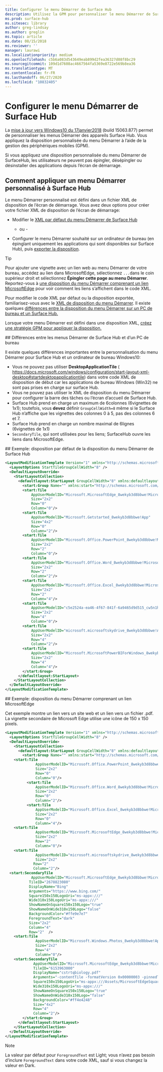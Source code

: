 ```yaml
---
title: Configurer le menu Démarrer de Surface Hub
description: Utilisez la GPM pour personnaliser le menu Démarrer de Surface Hub.
ms.prod: surface-hub
ms.sitesec: library
author: greg-lindsay
ms.author: greglin
ms.topic: article
ms.date: 08/15/2018
ms.reviewer: ''
manager: laurawi
ms.localizationpriority: medium
ms.openlocfilehash: c5b6a083d543649eab899d2fea36327d08f8bc29
ms.sourcegitcommit: 109d1d7608ac4667564fa5369e8722e569b8ea36
ms.translationtype: MT
ms.contentlocale: fr-FR
ms.lasthandoff: 06/27/2020
ms.locfileid: "10832405"
---
```

# Configurer le menu Démarrer de Surface Hub

La [mise à jour vers Windows10 du 17janvier2018](https://support.microsoft.com/help/4057144) (build 15063.877) permet de personnaliser les menus Démarrer des appareils Surface Hub. Vous appliquez la disposition personnalisée du menu Démarrer à l’aide de la gestion des périphériques mobiles (GPM).

Si vous appliquez une disposition personnalisée du menu Démarrer de SurfaceHub, les utilisateurs ne peuvent pas épingler, désépingler ou désinstaller des applications depuis l’écran de démarrage. 

## Comment appliquer un menu Démarrer personnalisé à Surface Hub

Le menu Démarrer personnalisé est défini dans un fichier XML de disposition de l’écran de démarrage. Vous avez deux options pour créer votre fichier XML de disposition de l’écran de démarrage:

- Modifier le [XML par défaut du menu Démarrer de Surface Hub](#default)

    - ou -

- Configurer le menu Démarrer souhaité sur un ordinateur de bureau (en épinglant uniquement les applications qui sont disponibles sur Surface Hub), puis [exporter la disposition](https://docs.microsoft.com/windows/configuration/customize-and-export-start-layout#export-the-start-layout).

>[!TIP]
>Pour ajouter une vignette avec un lien web au menu Démarrer de votre bureau, accédez au lien dans MicrosoftEdge, sélectionnez `...`dans le coin supérieur droit et sélectionnez **Épingler cette page au menu Démarrer**. Reportez-vous à [une disposition du menu Démarrer comprenant un lien MicrosoftEdge](#edge) pour voir comment les liens s’affichent dans le code XML.

Pour modifier le code XML par défaut ou la disposition exportée, familiarisez-vous avec le [XML de disposition du menu Démarrer](https://docs.microsoft.com/windows/configuration/start-layout-xml-desktop). Il existe quelques [différences entre la disposition du menu Démarrer sur un PC de bureau et un Surface Hub.](#differences)

Lorsque votre menu Démarrer est défini dans une disposition XML, [créez une stratégie GPM pour appliquer la disposition.](https://docs.microsoft.com/windows/configuration/customize-windows-10-start-screens-by-using-mobile-device-management#a-href-idbkmk-domaingpodeploymentacreate-a-policy-for-your-customized-start-layout)

<span id="differences" />
## Différences entre les menus Démarrer de Surface Hub et d’un PC de bureau

Il existe quelques différences importantes entre la personnalisation du menu Démarrer pour Surface Hub et un ordinateur de bureau Windows10:

- Vous ne pouvez pas utiliser **DesktopApplicationTile** ( https://docs.microsoft.com/windows/configuration/start-layout-xml-desktop#startdesktopapplicationtile) dans votre code XML de disposition de début car les applications de bureau Windows (Win32) ne sont pas prises en charge sur surface Hub.
- Vous ne pouvez pas utiliser le XML de disposition du menu Démarrer pour configurer la barre des tâches ou l’écran d’accueil de Surface Hub.  
- Surface Hub prend en charge un maximum de 6colonnes (6vignettes de 1x1); toutefois, vous **devez** définir `GroupCellWidth=8` même si le Surface Hub n’affiche que les vignettes des colonnes 0 à 5, pas des colonnes 6 et 7.
- Surface Hub prend en charge un nombre maximal de 6lignes (6vignettes de 1x1)
- `SecondaryTile`, qui sont utilisées pour les liens; SurfaceHub ouvre les liens dans MicrosoftEdge.


<span id="default" />
## Exemple: disposition par défaut de la disposition du menu Démarrer de Surface Hub

```xml
<LayoutModificationTemplate Version="1" xmlns="http://schemas.microsoft.com/Start/2014/LayoutModification">
  <LayoutOptions StartTileGroupCellWidth="8" />
  <DefaultLayoutOverride>
    <StartLayoutCollection>
      <defaultlayout:StartLayout GroupCellWidth="8" xmlns:defaultlayout="http://schemas.microsoft.com/Start/2014/FullDefaultLayout">
        <start:Group Name="" xmlns:start="http://schemas.microsoft.com/Start/2014/StartLayout">
        <start:Tile
            AppUserModelID="Microsoft.MicrosoftEdge_8wekyb3d8bbwe!MicrosoftEdge"
            Size="2x2"
            Row="0"
            Column="0"/>
        <start:Tile
            AppUserModelID="Microsoft.Getstarted_8wekyb3d8bbwe!App"
            Size="4x2"
            Row="0"
            Column="2"/>
        <start:Tile
            AppUserModelID="Microsoft.Office.PowerPoint_8wekyb3d8bbwe!Microsoft.pptim"
            Size="2x2"
            Row="2"
            Column="0"/>
        <start:Tile
            AppUserModelID="Microsoft.Office.Word_8wekyb3d8bbwe!Microsoft.Word"
            Size="2x2"
            Row="2"
            Column="2"/>
        <start:Tile
            AppUserModelID="Microsoft.Office.Excel_8wekyb3d8bbwe!Microsoft.Excel"
            Size="2x2"
            Row="2"
            Column="4"/>
        <start:Tile
            AppUserModelID="c5e2524a-ea46-4f67-841f-6a9465d9d515_cw5n1h2txyewy!App"
            Size="2x2"
            Row="4"
            Column="0"/>
        <start:Tile
            AppUserModelID="microsoft.microsoftskydrive_8wekyb3d8bbwe!App"
            Size="2x2"
            Row="4"
            Column="2"/>
        <start:Tile
            AppUserModelID="Microsoft.MicrosoftPowerBIForWindows_8wekyb3d8bbwe!Microsoft.MicrosoftPowerBIForWindows"
            Size="2x2"
            Row="4"
            Column="4"/>
        </start:Group>
      </defaultlayout:StartLayout>
    </StartLayoutCollection>
  </DefaultLayoutOverride>
</LayoutModificationTemplate>
```

<span id="edge" />
## Exemple: disposition du menu Démarrer comprenant un lien MicrosoftEdge

Cet exemple montre un lien vers un site web et un lien vers un fichier .pdf. La vignette secondaire de Microsoft Edge utilise une icône de 150 x 150 pixels.

```xml
<LayoutModificationTemplate Version="1" xmlns="http://schemas.microsoft.com/Start/2014/LayoutModification">
  <LayoutOptions StartTileGroupCellWidth="8" />
  <DefaultLayoutOverride>
    <StartLayoutCollection>
      <defaultlayout:StartLayout GroupCellWidth="8" xmlns:defaultlayout="http://schemas.microsoft.com/Start/2014/FullDefaultLayout">
        <start:Group Name="" xmlns:start="http://schemas.microsoft.com/Start/2014/StartLayout">
    <start:Tile
              AppUserModelID="Microsoft.Office.PowerPoint_8wekyb3d8bbwe!Microsoft.pptim"
              Size="2x2"
              Row="0"
              Column="0"/>
          <start:Tile
              AppUserModelID="Microsoft.Office.Word_8wekyb3d8bbwe!Microsoft.Word"
              Size="2x2"
              Row="0"
              Column="2"/>
          <start:Tile
              AppUserModelID="Microsoft.Office.Excel_8wekyb3d8bbwe!Microsoft.Excel"
              Size="2x2"
              Row="0"
              Column="4"/>
    <start:Tile
              AppUserModelID="Microsoft.MicrosoftEdge_8wekyb3d8bbwe!MicrosoftEdge"
              Size="2x2"
              Row="2"
              Column="0"/>
    <start:Tile
              AppUserModelID="microsoft.microsoftskydrive_8wekyb3d8bbwe!App"
              Size="2x2" 
             Row="2"
             Column="2"/>   
  <start:SecondaryTile
            AppUserModelID="Microsoft.MicrosoftEdge_8wekyb3d8bbwe!MicrosoftEdge"
           TileID="2678823080"
           DisplayName="Bing"
           Arguments="https://www.bing.com/"
           Square150x150LogoUri="ms-appx:///"
           Wide310x150LogoUri="ms-appx:///"
           ShowNameOnSquare150x150Logo="true"
           ShowNameOnWide310x150Logo="false"
           BackgroundColor="#ffe9e7e7"
           ForegroundText="dark"
           Size="2x2"
           Column="4"
           Row="2"  />
    <start:Tile
              AppUserModelID="Microsoft.Windows.Photos_8wekyb3d8bbwe!App"
              Size="2x2"
              Row="4"
              Column="0"/>
    <start:SecondaryTile
             AppUserModelID="Microsoft.MicrosoftEdge_8wekyb3d8bbwe!MicrosoftEdge"
             TileID="6153963000"
             DisplayName="cstrtqbiology.pdf"
             Arguments="-contentTile -formatVersion 0x00000003 -pinnedTimeLow 0x45b7376e -pinnedTimeHigh 0x01d2356c -securityFlags 0x00000000 -tileType 0x00000000 -url 0x0000003a https://www.ada.gov/regs2010/2010ADAStandards/Guidance_2010ADAStandards.pdf"
             Square150x150LogoUri="ms-appx:///Assets/MicrosoftEdgeSquare150x150.png"
             Wide310x150LogoUri="ms-appx:///" 
             ShowNameOnSquare150x150Logo="true"
             ShowNameOnWide310x150Logo="false"
             BackgroundColor="#ff4e4248"
             Size="4x2" 
             Row="4"
             Column="2"/>
        </start:Group>
      </defaultlayout:StartLayout>
    </StartLayoutCollection>
  </DefaultLayoutOverride>
</LayoutModificationTemplate>
```

>[!NOTE]
>La valeur par défaut pour `ForegroundText` est Light; vous n’avez pas besoin d’inclure `ForegroundText` dans votre code XML, sauf si vous changez la valeur en Dark.
